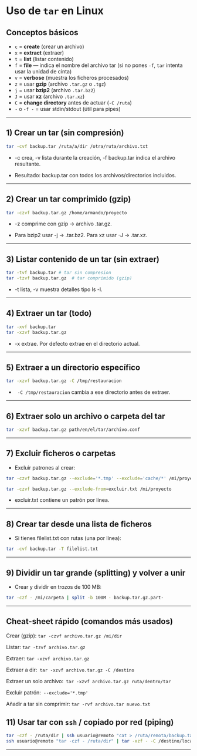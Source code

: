 # Uso de `tar` en Linux 

## Conceptos básicos
- `c` = **create** (crear un archivo)
- `x` = **extract** (extraer)
- `t` = **list** (listar contenido)
- `f` = **file** — indica el nombre del archivo tar (si no pones `-f`, `tar` intenta usar la unidad de cinta)
- `v` = **verbose** (muestra los ficheros procesados)
- `z` = usar **gzip** (archivo `.tar.gz` o `.tgz`)
- `j` = usar **bzip2** (archivo `.tar.bz2`)
- `J` = usar **xz** (archivo `.tar.xz`)
- `C` = **change directory** antes de actuar (`-C /ruta`)
- `-` o `-f -` = usar stdin/stdout (útil para pipes)

---

## 1) Crear un tar (sin compresión)
```bash
tar -cvf backup.tar /ruta/a/dir /otra/ruta/archivo.txt
```
* -c crea, -v lista durante la creación, -f backup.tar indica el archivo resultante.

* Resultado: backup.tar con todos los archivos/directorios incluidos.

---

## 2) Crear un tar comprimido (gzip)
```bash
tar -czvf backup.tar.gz /home/armando/proyecto
```
* -z comprime con gzip -> archivo .tar.gz.

* Para bzip2 usar -j -> .tar.bz2. Para xz usar -J -> .tar.xz.
---

## 3) Listar contenido de un tar (sin extraer)
```bash
tar -tvf backup.tar # tar sin compresion 
tar -tzvf backup.tar.gz  # tar comprimido (gzip)
```
* -t lista, -v muestra detalles tipo ls -l.

---

## 4) Extraer un tar (todo)
```bash
tar -xvf backup.tar
tar -xzvf backup.tar.gz
```
* -x extrae. Por defecto extrae en el directorio actual.
---

## 5) Extraer a un directorio específico
```bash
tar -xzvf backup.tar.gz -C /tmp/restauracion
```
* ` -C /tmp/restauracion` cambia a ese directorio antes de extraer.
---

## 6) Extraer solo un archivo o carpeta del tar
```bash
tar -xzvf backup.tar.gz path/en/el/tar/archivo.conf

```

---


## 7) Excluir ficheros o carpetas
* Excluir patrones al crear:
```bash
tar -czvf backup.tar.gz --exclude='*.tmp' --exclude='cache/*' /mi/proyecto

```

```bash
tar -czvf backup.tar.gz --exclude-from=excluir.txt /mi/proyecto
```
* excluir.txt contiene un patrón por línea.

---

## 8) Crear tar desde una lista de ficheros

* Si tienes filelist.txt con rutas (una por línea):
```bash
tar -cvf backup.tar -T filelist.txt
``` 

---

## 9) Dividir un tar grande (splitting) y volver a unir

* Crear y dividir en trozos de 100 MB:

```bash
tar -czf - /mi/carpeta | split -b 100M - backup.tar.gz.part-
```

---


## Cheat-sheet rápido (comandos más usados)

Crear (gzip): `tar -czvf archivo.tar.gz /mi/dir`

Listar: `tar -tzvf archivo.tar.gz`

Extraer: `tar -xzvf archivo.tar.gz`

Extraer a dir:` tar -xzvf archivo.tar.gz -C /destino`

Extraer un solo archivo:` tar -xzvf archivo.tar.gz ruta/dentro/tar`

Excluir patrón:` --exclude='*.tmp'`

Añadir a tar sin comprimir: `tar -rvf archivo.tar nuevo.txt `







## 11) Usar tar con `ssh` / copiado por red (piping)
```bash
tar -czf - /ruta/dir | ssh usuario@remoto "cat > /ruta/remota/backup.tar.gz"
ssh usuario@remoto "tar -czf - /ruta/dir" | tar -xzf - -C /destino/local
```

---


